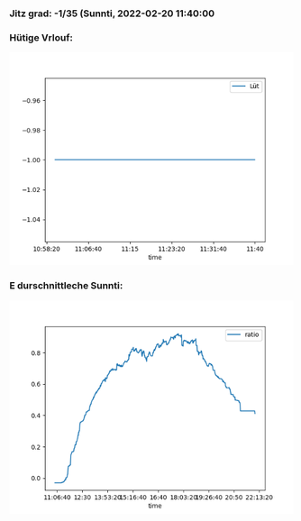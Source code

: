 ### Jitz grad: -1/35 (Sunnti, 2022-02-20 11:40:00

### Hütige Vrlouf:
![Graph](Today.png)

### E durschnittleche Sunnti:
![Graph](Sunnti.png)